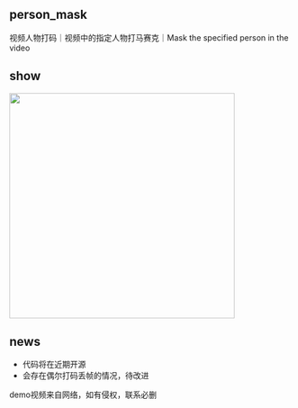 ## person_mask
视频人物打码｜视频中的指定人物打马赛克｜Mask the specified person in the video
  
## show
<img src="https://github.com/yfq512/person_mask/blob/main/demo.gif" width="400"/>

## news
* 代码将在近期开源
* 会存在偶尔打码丢帧的情况，待改进

demo视频来自网络，如有侵权，联系必删
